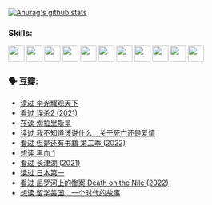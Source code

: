 
[![Anurag's github stats](https://github-readme-stats.vercel.app/api?username=w940853815)](https://github.com/anuraghazra/github-readme-stats)

### Skills:

<code><img height="32" src="https://cdn.jsdelivr.net/npm/simple-icons@v5/icons/python.svg"></code>
<code><img height="32" src="https://cdn.jsdelivr.net/npm/simple-icons@v5/icons/javascript.svg"></code>
<code><img height="32" src="https://cdn.jsdelivr.net/npm/simple-icons@v5/icons/django.svg"></code>
<code><img height="32" src="https://cdn.jsdelivr.net/npm/simple-icons@v5/icons/flask.svg"></code>
<code><img height="32" src="https://cdn.jsdelivr.net/npm/simple-icons@v5/icons/vuetify.svg"></code>
<code><img height="32" src="https://cdn.jsdelivr.net/npm/simple-icons@v5/icons/git.svg"></code>
<code><img height="32" src="https://cdn.jsdelivr.net/npm/simple-icons@v5/icons/docker.svg"></code>
<code><img height="32" src="https://cdn.jsdelivr.net/npm/simple-icons@v5/icons/postgresql.svg"></code>
<code><img height="32" src="https://cdn.jsdelivr.net/npm/simple-icons@v5/icons/elasticsearch.svg"></code>
<code><img height="32" src="https://cdn.jsdelivr.net/npm/simple-icons@v5/icons/macos.svg"></code>
<code><img height="32" src="https://cdn.jsdelivr.net/npm/simple-icons@v5/icons/linux.svg"></code>

### 🗣 豆瓣:

<!-- DOUBAN-ACTIVITIES:START -->
- [读过 李光耀观天下](https://www.douban.com/people/136069238/status/3779830661/?_i=46065315)
- [看过 误杀2‎ (2021)](https://www.douban.com/people/136069238/status/3779360592/?_i=46065315)
- [在读 索拉里斯星](https://www.douban.com/people/136069238/status/3779002317/?_i=46065315)
- [读过 我不知道该说什么，关于死亡还是爱情](https://www.douban.com/people/136069238/status/3778409279/?_i=46065315)
- [看过 但是还有书籍 第二季‎ (2022)](https://www.douban.com/people/136069238/status/3778351685/?_i=46065315)
- [想读 黑血 1](https://www.douban.com/people/136069238/status/3772430515/?_i=46065315)
- [看过 长津湖‎ (2021)](https://www.douban.com/people/136069238/status/3770847642/?_i=46065315)
- [读过 日本第一](https://www.douban.com/people/136069238/status/3770375760/?_i=46065315)
- [看过 尼罗河上的惨案 Death on the Nile‎ (2022)](https://www.douban.com/people/136069238/status/3769491950/?_i=46065315)
- [想读 留学美国：一个时代的故事](https://www.douban.com/people/136069238/status/3768550721/?_i=46065315)
<!-- DOUBAN-ACTIVITIES:END -->
<!--
**w940853815/w940853815** is a ✨ _special_ ✨ repository because its `README.md` (this file) appears on your GitHub profile.

Here are some ideas to get you started:

- 🔭 I’m currently working on ...
- 🌱 I’m currently learning ...
- 👯 I’m looking to collaborate on ...
- 🤔 I’m looking for help with ...
- 💬 Ask me about ...
- 📫 How to reach me: ...
- 😄 Pronouns: ...
- ⚡ Fun fact: ...
-->
